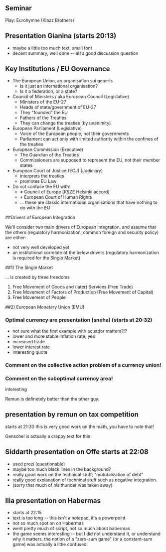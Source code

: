 ## Seminar

Play: Eurohymne (Klazz Brothers)


## Presentation Gianina (starts 20:13)
- maybe a little too much text, small font
- decent summary, well done -- also good discussion question


## Key Institutions / EU Governance

- The European Union, an organisation sui generis 
    - Is it just an international organisation?
    - Is it a federation, or a state?
- Council of Ministers / aka European Council (Legislative)
    - Ministers of the EU-27
    - Heads of state/government of EU-27
    - They "founded" the EU
    - Fathers of the Treaties
    - They can change the treaties (by unanimity)
- European Parliament (Legislative)
    - Voice of the European people, not their governments
    - Parliament can act only with limited authority within the confines of the treaties
- European Commission (Executive)
    - The Guardian of the Treaties
    - Commissioners are supposed to represent the EU, not their member states
- European Court of Justice (ECJ) (Judiciary)
    - interprets the treaties
    - promotes EU Law
- Do not confuse the EU with:
    - ≠ Council of Europe (KSZE Helsinki accord)
    - ≠ European Court of Human Rights
    - ... these are classic international organisations that have nothing to do with the EU


##Drivers of European Integration

We'll consider two main drivers of European Integration, and assume that the others (regulatory harmonization, common foreign and security policy) are either:
- not very well developed yet
- an institutional correlate of the below drivers (regulatory harmonization is required for the Single Market)


##1) The Single Market

... is created by three freedoms

1. Free Movement of Goods and (later) Services (Free Trade)
2. Free Movement of Factors of Production (Free Movement of Capital)
3. Free Movement of People


##2) European Monetary Union (EMU)

### Optimal currency are presentation (sneha) (starts at 20:32)
- not sure what the first example with ecuador matters?!?
- lower and more stable inflation rate, yes
- increased trade
- lower interest rate
- interesting quote

### Comment on the collective action problem of a currency union!
### Comment on the suboptimal currency area!
interesting 

Remun is definetely better than the other guy.

## presentation by remun on tax competition
starts at 21:30
this is very good work on the math, you have to note that!

Genschel is actually a crappy text for this 

## Siddarth presentation on Offe starts at 22:08
- used prezi (questionable)
- maybe too much black lines in the background?
- really good work on the technical stuff; "mututalization of debt"
- really good explanation of technical stuff such as negative integration.
- (sorry that much of his thunder was taken away)

## Ilia presentation on Habermas
- starts at 22:15
- text is too long -- this isn't a notepad, it's a powerpoint
- not so much spot on on Habermas
- went pretty much of script, not so much about babermas
- the game seems interesting -- but I did not understand it, or understand why it matters. the notion of a "zero-sum game" (or a constant-sum game) was actually a little confused.